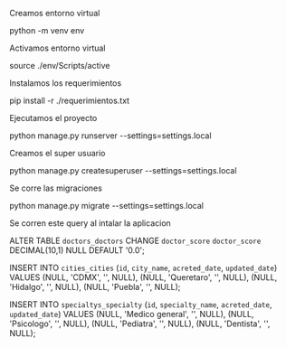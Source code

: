 Creamos entorno virtual

python -m venv env

Activamos entorno virtual

source ./env/Scripts/active

Instalamos los requerimientos

pip install -r ./requerimientos.txt

Ejecutamos el proyecto

python manage.py runserver --settings=settings.local

Creamos el super usuario

python manage.py createsuperuser --settings=settings.local

Se corre las migraciones

python manage.py migrate --settings=settings.local

Se corren este query al intalar la aplicacion

ALTER TABLE `doctors_doctors` CHANGE `doctor_score` `doctor_score` DECIMAL(10,1) NULL DEFAULT '0.0';

INSERT INTO `cities_cities` (`id`, `city_name`, `acreted_date`, `updated_date`) VALUES (NULL, 'CDMX', '', NULL), (NULL, 'Queretaro', '', NULL), (NULL, 'Hidalgo', '', NULL), (NULL, 'Puebla', '', NULL);

INSERT INTO `specialtys_specialty` (`id`, `specialty_name`, `acreted_date`, `updated_date`) VALUES (NULL, 'Medico general', '', NULL), (NULL, 'Psicologo', '', NULL), (NULL, 'Pediatra', '', NULL), (NULL, 'Dentista', '', NULL);
